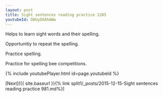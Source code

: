 ```yaml
---
layout: post
title: Sight sentences reading practice 1285
youtubeId: DDUyDOAhAWw
---
```

 
 
Helps to learn sight words and their spelling.

Opportunitiy to repeat the spelling. 

Practice spelling. 
 
Practice for spelling bee competitions. 
 
{% include youtubePlayer.html id=page.youtubeId %}
 
 

[Next]({{ site.baseurl }}{% link  split1/_posts/2015-12-15-Sight sentences reading practice 981.md%})
 
